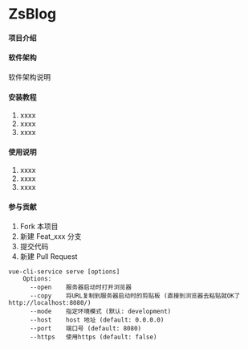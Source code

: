 # ZsBlog

#### 项目介绍

#### 软件架构
软件架构说明


#### 安装教程

1. xxxx
2. xxxx
3. xxxx

#### 使用说明

1. xxxx
2. xxxx
3. xxxx

#### 参与贡献

1. Fork 本项目
2. 新建 Feat_xxx 分支
3. 提交代码
4. 新建 Pull Request

```
vue-cli-service serve [options]
    Options:
      --open    服务器启动时打开浏览器
      --copy    将URL复制到服务器启动时的剪贴板 (直接到浏览器去粘贴就OK了 http://localhost:8080/)
      --mode    指定环境模式 (默认: development)
      --host    host 地址 (default: 0.0.0.0)
      --port    端口号 (default: 8080)
      --https   使用https (default: false)
```
